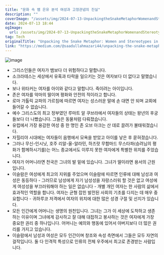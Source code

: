 ```yaml
---
title: "문화 속 뱀 은유 분석 여성과 고정관념의 진실"
description: ""
coverImage: "/assets/img/2024-07-13-UnpackingtheSnakeMetaphorWomenandStereotypesinCulture_0.png"
date: 2024-07-13 18:44
ogImage:
  url: /assets/img/2024-07-13-UnpackingtheSnakeMetaphorWomenandStereotypesinCulture_0.png
tag: Tech
originalTitle: "Unpacking the Snake Metaphor: Women and Stereotypes in Culture"
link: "https://medium.com/@saadullahmazari44/unpacking-the-snake-metaphor-women-and-stereotypes-in-culture-2fd23965fd6f"
---
```


![image](/assets/img/2024-07-13-UnpackingtheSnakeMetaphorWomenandStereotypesinCulture_0.png)

- 그리스인들은 여자가 뱀보다 더 위험하다고 말합니다.
- 소크라테스는 세상에서 유혹과 타락을 일으키는 것은 여자보다 더 없다고 말했습니다.
- 보나 위타커는 여자를 아이와 같다고 말합니다. 죽이려는 아이입니다.
- 존은 여자를 악마의 딸이며 평화와 안전의 적이라고 합니다.
- 로마 가톨릭 교파의 가르침에 따르면 여자는 성스러운 말에 손 대면 안 되며 교회에 들어갈 수 없습니다.
- 예수 그리스도의 최고 정부였던 루마트 알 쿠브라에서 여자들의 상태는 왕년의 후궁들보다 더 나빴습니다. 그들은 동물처럼 다뤄졌습니다.
- 유럽에서 가장 용감한 여성 중 한 명인 존 오브 아크는 산 데로 끌려가 불태워졌습니다.
- 자힐리야 시대에는 여자들이 음행에서 모욕을 받았고 아이를 낳은 후 묻혀졌습니다.
- 그러나 무신-인시닛, 호주 리알-울-알라민, 하즈랏 무함마드 무스타파(승려님의 평화가 함께하시기를)는 어느 종교에서도 이루지 못한 여자에게 특별한 위치를 주었습니다.
- 여자가 어머니라면 천국은 그녀의 발 밑에 있습니다. 그녀가 딸이라면 용서의 근원입니다.
- 이슬람은 여성에게 최고의 지위를 주었으며 이슬람에 따르면 인류에 대해 남성과 여성은 동등하다 - 그러므로 남성에게 자기 남성성을 자랑스러워 할 것은 없고 여성에게 여성성을 부끄러워해야 하는 일은 없습니다 - 개별 개인 여자는 한 사람의 삶에서 효과적인 역할을 합니다. 여자는 균형 잡힌 발전된 사회의 기초를 다지는 데 매우 중요합니다 - 귀하루코 저격에서 여자의 위치에 대한 많은 성경 구절 및 선지가 있습니다.
- 모든 인간에게 어머니는 생명의 원천입니다. 그녀는 그가 이 세상에 도착하고 생존하는 이유이며 그녀에게 감사하고 잘 대해 대접하고 봉사하는 것은 여자에게 가장 중요한 권리 중 하나입니다. 어머니는 예의와 행동에 있어서 아버지보다 더 많은 권리를 가지고 있습니다.
- 이슬람에서 남성과 여성은 모두 인간이며 창조와 속성 측면에서 그들은 모두 자연의 걸작입니다. 둘 다 인격적 특성으로 인류의 전체 우주에서 최고로 존경받는 사람입니다.
